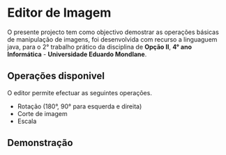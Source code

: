 # Editor de Imagem

O presente projecto tem como objectivo demostrar as operações básicas de manipulação de imagens, foi desenvolvida com recurso a linguaguem java, para o  2° trabalho prático da disciplina de **Opção II**, **4° ano Informática** - **Universidade Eduardo Mondlane**.

## Operações disponivel

O editor permite efectuar as seguintes operações.

- Rotação (180°, 90° para esquerda e direita)
- Corte de imagem
- Escala

## Demonstração
